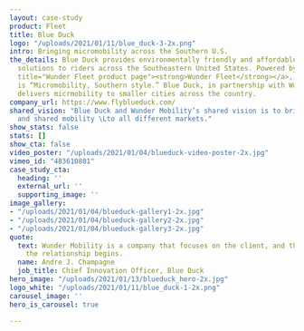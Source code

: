 ```yaml
---
layout: case-study
product: Fleet
title: Blue Duck
logo: "/uploads/2021/01/11/blue_duck-3-2x.png"
intro: Bringing micromobility across the Southern U.S.
the_details: Blue Duck provides environmentally friendly and affordable transportation
  solutions to riders across the Southeastern United States. Powered by <a href="https://www.wundermobility.com/fleet"
  title="Wunder Fleet product page"><strong>Wunder Fleet</strong></a>, their mantra
  is “Micromobility, Southern style.” Blue Duck, in partnership with Wunder Mobility,
  delivers micrmobility to smaller cities across the country.
company_url: https://www.flyblueduck.com/
shared_vision: "Blue Duck and Wunder Mobility’s shared vision is to bring micromobility
  and shared mobility \Lto all different markets."
show_stats: false
stats: []
show_cta: false
video_poster: "/uploads/2021/01/04/blueduck-video-poster-2x.jpg"
vimeo_id: "483610801"
case_study_cta:
  heading: ''
  external_url: ''
  supporting_image: ''
image_gallery:
- "/uploads/2021/01/04/blueduck-gallery1-2x.jpg"
- "/uploads/2021/01/04/blueduck-gallery2-2x.jpg"
- "/uploads/2021/01/04/blueduck-gallery3-2x.jpg"
quote:
  text: Wunder Mobility is a company that focuses on the client, and that’s where
    the relationship begins.
  name: Andre J. Champagne
  job_title: Chief Innovation Officer, Blue Duck
hero_image: "/uploads/2021/01/13/blueduck_hero-2x.jpg"
logo_white: "/uploads/2021/01/11/blue_duck-1-2x.png"
carousel_image: ''
hero_is_carousel: true

---
```

